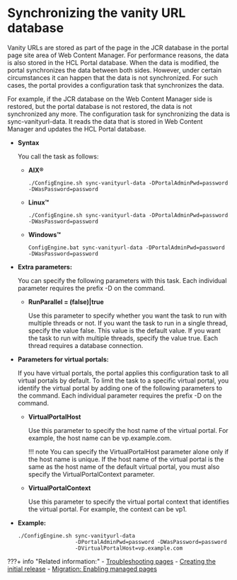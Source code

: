 # Synchronizing the vanity URL database

Vanity URLs are stored as part of the page in the JCR database in the portal page site area of Web Content Manager. For performance reasons, the data is also stored in the HCL Portal database. When the data is modified, the portal synchronizes the data between both sides. However, under certain circumstances it can happen that the data is not synchronized. For such cases, the portal provides a configuration task that synchronizes the data.

For example, if the JCR database on the Web Content Manager side is restored, but the portal database is not restored, the data is not synchronized any more. The configuration task for synchronizing the data is sync-vanityurl-data. It reads the data that is stored in Web Content Manager and updates the HCL Portal database.

-   **Syntax**

    You call the task as follows:

    -   **AIX®**

        `./ConfigEngine.sh sync-vanityurl-data -DPortalAdminPwd=password -DWasPassword=password`

    -   **Linux™**

        `./ConfigEngine.sh sync-vanityurl-data -DPortalAdminPwd=password -DWasPassword=password`

    -   **Windows™**

        `ConfigEngine.bat sync-vanityurl-data -DPortalAdminPwd=password -DWasPassword=password`

-   **Extra parameters:**

    You can specify the following parameters with this task. Each individual parameter requires the prefix -D on the command.

    -   **RunParallel = (false)|true**

        Use this parameter to specify whether you want the task to run with multiple threads or not. If you want the task to run in a single thread, specify the value false. This value is the default value. If you want the task to run with multiple threads, specify the value true. Each thread requires a database connection.

-   **Parameters for virtual portals:**

    If you have virtual portals, the portal applies this configuration task to all virtual portals by default. To limit the task to a specific virtual portal, you identify the virtual portal by adding one of the following parameters to the command. Each individual parameter requires the prefix -D on the command.

    -   **VirtualPortalHost**

        Use this parameter to specify the host name of the virtual portal. For example, the host name can be vp.example.com.

        !!! note
            You can specify the VirtualPortalHost parameter alone only if the host name is unique. If the host name of the virtual portal is the same as the host name of the default virtual portal, you must also specify the VirtualPortalContext parameter.

    -   **VirtualPortalContext**

        Use this parameter to specify the virtual portal context that identifies the virtual portal. For example, the context can be vp1.

-   **Example:**

    ```
    ./ConfigEngine.sh sync-vanityurl-data 
                      -DPortalAdminPwd=password -DWasPassword=password
                      -DVirtualPortalHost=vp.example.com    
    ```



???+ info "Related information:"
    - [Troubleshooting pages](../../../../../build_sites/create_sites/website_building_blocks/pages/wcm_mngpages_trouble.md)
    - [Creating the initial release](../../../../../deployment/manage/staging_to_production/creating_deploying_initial_release/dep_cir.md)
    - [Migration: Enabling managed pages](../../../../../deployment/manage/migrate/next_steps/enable_func_migrated_portal/mig_t_enable_mngpages.md)

